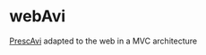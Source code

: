 # webAvi

[PrescAvi](https://github.com/mehr-licht/OrgaFarma/tree/master/PrescAvi%206.1.0.1) adapted to the web in a MVC architecture
